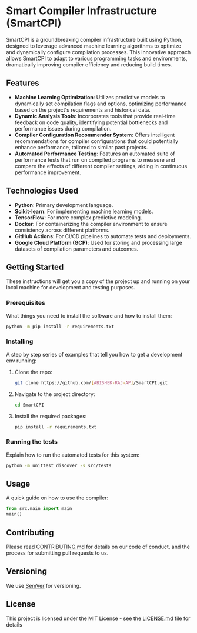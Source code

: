 # Smart Compiler Infrastructure (SmartCPI)

SmartCPI is a groundbreaking compiler infrastructure built using Python, designed to leverage advanced machine learning algorithms to optimize and dynamically configure compilation processes. This innovative approach allows SmartCPI to adapt to various programming tasks and environments, dramatically improving compiler efficiency and reducing build times.

## Features

- **Machine Learning Optimization**: Utilizes predictive models to dynamically set compilation flags and options, optimizing performance based on the project's requirements and historical data.
- **Dynamic Analysis Tools**: Incorporates tools that provide real-time feedback on code quality, identifying potential bottlenecks and performance issues during compilation.
- **Compiler Configuration Recommender System**: Offers intelligent recommendations for compiler configurations that could potentially enhance performance, tailored to similar past projects.
- **Automated Performance Testing**: Features an automated suite of performance tests that run on compiled programs to measure and compare the effects of different compiler settings, aiding in continuous performance improvement.

## Technologies Used

- **Python**: Primary development language.
- **Scikit-learn**: For implementing machine learning models.
- **TensorFlow**: For more complex predictive modeling.
- **Docker**: For containerizing the compiler environment to ensure consistency across different platforms.
- **GitHub Actions**: For CI/CD pipelines to automate tests and deployments.
- **Google Cloud Platform (GCP)**: Used for storing and processing large datasets of compilation parameters and outcomes.

## Getting Started

These instructions will get you a copy of the project up and running on your local machine for development and testing purposes.

### Prerequisites

What things you need to install the software and how to install them:

```bash
python -m pip install -r requirements.txt
```

### Installing

A step by step series of examples that tell you how to get a development env running:

1. Clone the repo:
   ```bash
   git clone https://github.com/[ABISHEK-RAJ-AP]/SmartCPI.git
   ```
2. Navigate to the project directory:
   ```bash
   cd SmartCPI
   ```
3. Install the required packages:
   ```bash
   pip install -r requirements.txt
   ```

### Running the tests

Explain how to run the automated tests for this system:

```bash
python -m unittest discover -s src/tests
```

## Usage

A quick guide on how to use the compiler:

```python
from src.main import main
main()
```

## Contributing

Please read [CONTRIBUTING.md](CONTRIBUTING.md) for details on our code of conduct, and the process for submitting pull requests to us.

## Versioning

We use [SemVer](http://semver.org/) for versioning.

## License

This project is licensed under the MIT License - see the [LICENSE.md](LICENSE.md) file for details

